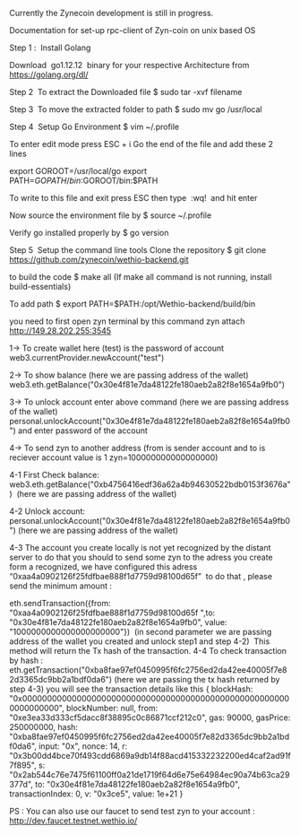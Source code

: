 Currently the Zynecoin development is still in progress.

Documentation for set-up rpc-client of Zyn-coin on unix based OS

Step 1 : ​ Install Golang

Download​ ​ go1.12.12​ ​ binary for your respective Architecture from
https://golang.org/dl/

Step 2​ ​ To extract the Downloaded file
$ sudo tar -xvf filename

Step 3 ​ To move the extracted folder to path
$ sudo mv go /usr/local

Step 4 ​ Setup Go Environment
$ vim ~/.profile

To enter edit mode press
ESC + i
Go the end of the file and add these 2 lines

export GOROOT=/usr/local/go
export PATH=$GOPATH/bin:$GOROOT/bin:$PATH

To write to this file and exit press
ESC
then type ​ :wq! ​ and hit enter

Now source the environment file by
$ source ~/.profile

Verify go installed properly by
$ go version

Step 5​ ​ Setup the command line tools
Clone the repository
$ git clone https://github.com/zynecoin/wethio-backend.git

to build the code
$ make all
(If make all command is not running, install build-essentials)

To add path
$ export PATH=$PATH:/opt/Wethio-backend/build/bin

you need to first open zyn terminal by this command
zyn attach http://149.28.202.255:3545

1-> To create wallet here (test) is the password of account
web3.currentProvider.newAccount("test")

2-> To show balance​ (here we are passing address of the wallet)
web3.eth.getBalance("0x30e4f81e7da48122fe180aeb2a82f8e1654a9fb0")

3-> To unlock account enter above command​ (here we are passing address of the wallet)
personal.unlockAccount("0x30e4f81e7da48122fe180aeb2a82f8e1654a9fb0")
and enter password of the account

4-> To send zyn to another address​ (from is sender account and to is reciever account value is 1 zyn=100000000000000000)

4-1 First Check balance:
web3.eth.getBalance("0xb4756416edf36a62a4b94630522bdb0153f3676a") ​ (here we are passing address of
the wallet)

4-2 Unlock account:
personal.unlockAccount("0x30e4f81e7da48122fe180aeb2a82f8e1654a9fb0") ​ (here we are passing address of
the wallet)

4-3 The account you create locally is not yet recognized by the distant server to do that you
should to send some zyn to the adress you create form a recognized, we have configured this adress
“0xaa4a0902126f25fdfbae888f1d7759d98100d65f” ​ to do that , please send the minimum amount :

eth.sendTransaction({from: "0xaa4a0902126f25fdfbae888f1d7759d98100d65f
",to: "0x30e4f81e7da48122fe180aeb2a82f8e1654a9fb0", value: "1000000000000000000000"}) ​ (in
second parameter we are passing address of the wallet you created and unlock step1 and step 4-2) ​ This method will return the
Tx hash of the transaction.
4-4 To check transaction by hash :
eth.getTransaction("0xba8fae97ef0450995f6fc2756ed2da42ee40005f7e82d3365dc9bb2a1bdf0da6")
(here we are passing the tx hash returned by step 4-3)
you will see the transaction details like this
{
blockHash:
"0x0000000000000000000000000000000000000000000000000000000000000000",
blockNumber: null,
from: "0xe3ea33d333cf5dacc8f38895c0c86871ccf212c0",
gas: 90000,
gasPrice: 250000000,
hash: "0xba8fae97ef0450995f6fc2756ed2da42ee40005f7e82d3365dc9bb2a1bdf0da6",
input: "0x",
nonce: 14,
r: "0x3b00dd4bce70f493cdd6869a9db14f88acd415332232200ed4caf2ad91f7f895",
s: "0x2ab544c76e7475f61100ff0a21de1719f64d6e75e64984ec90a74b63ca29377d",
to: "0x30e4f81e7da48122fe180aeb2a82f8e1654a9fb0",
transactionIndex: 0,
v: "0x3ce5",
value: 1e+21
}

PS : You can also use our faucet to send test zyn to your account :
http://dev.faucet.testnet.wethio.io/